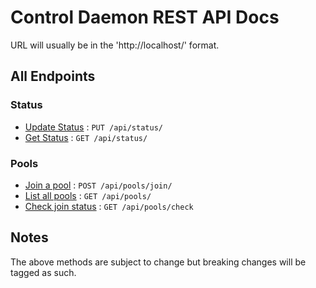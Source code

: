 # Control Daemon REST API Docs

URL will usually be in the 'http://localhost/' format.

## All Endpoints

### Status

* [Update Status](status/put.md) : `PUT /api/status/`
* [Get Status](status/get.md) : `GET /api/status/`

### Pools

* [Join a pool](pools/join.md) : `POST /api/pools/join/`
* [List all pools](pools/list.md) : `GET /api/pools/`
* [Check join status](pools/check.md) : `GET /api/pools/check`

## Notes
The above methods are subject to change but breaking changes will be tagged as such.
